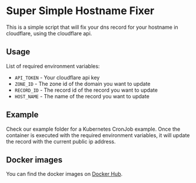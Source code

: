 # Super Simple Hostname Fixer

This is a simple script that will fix your dns record for your hostname in cloudflare, using the cloudflare api.

## Usage

List of required environment variables:

* `API_TOKEN` - Your cloudflare api key
* `ZONE_ID` - The zone id of the domain you want to update
* `RECORD_ID` - The record id of the record you want to update
* `HOST_NAME` - The name of the record you want to update

## Example

Check our example folder for a Kubernetes CronJob example.
Once the container is executed with the required environment variables, it will update the record with the current public ip address.

## Docker images

You can find the docker images on [Docker Hub](https://hub.docker.com/r/tmota900/ss-hostname-fixer).